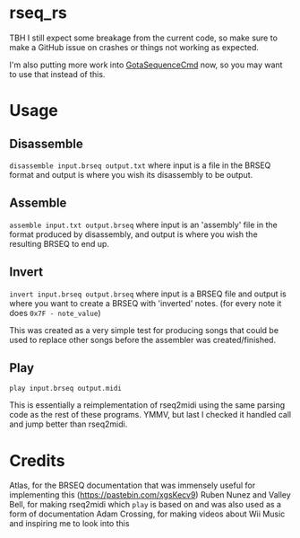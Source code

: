 # rseq_rs

TBH I still expect some breakage from the current code, so make sure to make a
GitHub issue on crashes or things not working as expected.

I'm also putting more work into [GotaSequenceCmd](https://github.com/kitlith/GotaSequenceCmd)
now, so you may want to use that instead of this.

# Usage

## Disassemble
`disassemble input.brseq output.txt` where input is a file in the BRSEQ format and
output is where you wish its disassembly to be output.

## Assemble
`assemble input.txt output.brseq` where input is an 'assembly' file in the format
produced by disassembly, and output is where you wish the resulting BRSEQ to
end up.

## Invert
`invert input.brseq output.brseq` where input is a BRSEQ file and output is where you
want to create a BRSEQ with 'inverted' notes.
(for every note it does `0x7F - note_value`)

This was created as a very simple test for producing songs that could be used
to replace other songs before the assembler was created/finished.

## Play
`play input.brseq output.midi`

This is essentially a reimplementation of rseq2midi using the same parsing code
as the rest of these programs. YMMV, but last I checked it handled call and jump better
than rseq2midi.


# Credits
Atlas, for the BRSEQ documentation that was immensely useful for implementing this (https://pastebin.com/xgsKecv9) 
Ruben Nunez and Valley Bell, for making rseq2midi which `play` is based on and was also used as a form of documentation 
Adam Crossing, for making videos about Wii Music and inspiring me to look into this 

